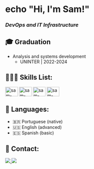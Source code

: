 # echo "Hi, I'm Sam!"

### *DevOps and IT Infrastructure*

## 🎓 **Graduation**

- Analysis and systems development
    - UNINTER | 2022-2024

## 🧑🏻‍💻 **Skills List**:

<div style="display:inline"> 
  <img align="center" alt="sam-lnx" height="30" width="40" src="https://cdn.jsdelivr.net/gh/devicons/devicon@latest/icons/linux/linux-original.svg" />
   <img align="center" alt="sam-bsh" height="30" width="40" src="https://cdn.jsdelivr.net/gh/devicons/devicon@latest/icons/bash/bash-original.svg" />
   <img align="center" alt="sam-psh" height="30" width="40" src="https://cdn.jsdelivr.net/gh/devicons/devicon@latest/icons/powershell/powershell-original.svg" />
   <img align="center" alt="sam-dck" height="30" width="40" src="https://cdn.jsdelivr.net/gh/devicons/devicon@latest/icons/docker/docker-original.svg" />
</div>

## 💬 **Languages**:

- 🇧🇷 Portuguese (native)
- 🇺🇸 English (advanced)
- 🇪🇸 Spanish (basic)

## 📨 **Contact**:

<div>
  <a href="mailto:samuelcouto2003@outlook.com">
    <img width="" height"" src="https://img.shields.io/badge/Microsoft_Outlook-0078D4?style=for-the-badge&logo=microsoft-outlook&logoColor=white" />
  </a>
  <a href="https://www.linkedin.com/in/samcouto/">
    <img width="" height="" src="https://img.shields.io/badge/LinkedIn-0077B5?style=for-the-badge&logo=linkedin&logoColor=white" />
  </a>
</div>
